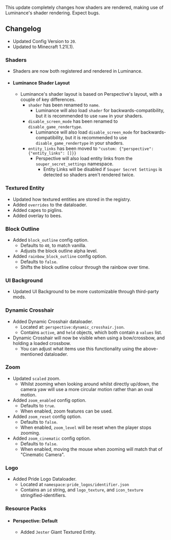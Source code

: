 This update completely changes how shaders are rendered, making use of Luminance's shader rendering. Expect bugs.  

## Changelog  
- Updated Config Version to `20`.  
- Updated to Minecraft 1.21(.1).  
### Shaders
- Shaders are now both registered and rendered in Luminance.
- #### Luminance Shader Layout
  - Luminance's shader layout is based on Perspective's layout, with a couple of key differences.
    - `shader` has been renamed to `name`.
      - Luminance will also load `shader` for backwards-compatibility, but it is recommended to use `name` in your shaders.
    - `disable_screen_mode` has been renamed to `disable_game_rendertype`.
      - Luminance will also load `disable_screen_mode` for backwards-compatibility, but it is recommended to use `disable_game_rendertype` in your shaders.
    - `entity_links` has been moved to `"custom: {"perspective":{"entity_links": []}}`
      - Perspective will also load entity links from the `souper_secret_settings` namespace.
        - Entity Links will be disabled if `Souper Secret Settings` is detected so shaders aren't rendered twice.  
### Textured Entity  
- Updated how textured entities are stored in the registry.  
- Added `overrides` to the dataloader.  
- Added capes to piglins.  
- Added overlay to bees.  
### Block Outline  
- Added `block_outline` config option.  
  - Defaults to `40`, to match vanilla.  
  - Adjusts the block outline alpha level.  
- Added `rainbow_block_outline` config option.  
  - Defaults to `false`.  
  - Shifts the block outline colour through the rainbow over time. 
### UI Background  
- Updated UI Background to be more customizable through third-party mods.  
### Dynamic Crosshair  
- Added Dynamic Crosshair dataloader.  
  - Located at: `perspective:dynamic_crosshair.json`.  
  - Contains `active`, and `held` objects, which both contain a `values` list.  
- Dynamic Crosshair will now be visible when using a bow/crossbow, and holding a loaded crossbow.  
  - You can adjust what items use this functionality using the above-mentioned dataloader.  
### Zoom  
- Updated `scaled` zoom.
  - Whilst zooming when looking around whilst directly up/down, the camera yaw will use a more circular motion rather than an oval motion.  
- Added `zoom_enabled` config option.  
  - Defaults to `true`.
  - When enabled, zoom features can be used.  
- Added `zoom_reset` config option.  
  - Defaults to `false`.  
  - When enabled, `zoom_level` will be reset when the player stops zooming.  
- Added `zoom_cinematic` config option.  
  - Defaults to `false`.  
  - When enabled, moving the mouse when zooming will match that of "Cinematic Camera".  
### Logo  
- Added Pride Logo Dataloader.  
  - Located at `namespace:pride_logos/identifier.json`  
  - Contains an `id` string, and `logo_texture`, and `icon_texture` stringified-identifiers.  
### Resource Packs  
- #### Perspective: Default  
  - Added `Jester` Giant Textured Entity.  
